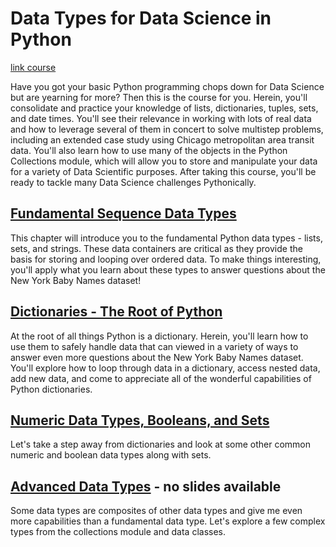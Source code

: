 # Data Types for Data Science in Python

[link course](https://app.datacamp.com/learn/courses/data-types-for-data-science-in-python)

Have you got your basic Python programming chops down for Data Science but are yearning for more? Then this is the course for you. Herein, you'll consolidate and practice your knowledge of lists, dictionaries, tuples, sets, and date times. You'll see their relevance in working with lots of real data and how to leverage several of them in concert to solve multistep problems, including an extended case study using Chicago metropolitan area transit data. You'll also learn how to use many of the objects in the Python Collections module, which will allow you to store and manipulate your data for a variety of Data Scientific purposes. After taking this course, you'll be ready to tackle many Data Science challenges Pythonically. 


## [Fundamental Sequence Data Types](./01_fundamental_sequence_data_types/)

This chapter will introduce you to the fundamental Python data types - lists, sets, and strings. These data containers are critical as they provide the basis for storing and looping over ordered data. To make things interesting, you'll apply what you learn about these types to answer questions about the New York Baby Names dataset!  

## [Dictionaries - The Root of Python](./02_dictionaries_the_root_of_python/)

At the root of all things Python is a dictionary. Herein, you'll learn how to use them to safely handle data that can viewed in a variety of ways to answer even more questions about the New York Baby Names dataset. You'll explore how to loop through data in a dictionary, access nested data, add new data, and come to appreciate all of the wonderful capabilities of Python dictionaries.  

## [Numeric Data Types, Booleans, and Sets](./03_numeric_data_types_booleans_and_sets/)

Let's take a step away from dictionaries and look at some other common numeric and boolean data types along with sets.  

## [Advanced Data Types](./04_advanced_data_types/) - no slides available

Some data types are composites of other data types and give me even more capabilities than a fundamental data type. Let's explore a few complex types from the collections module and data classes. 
